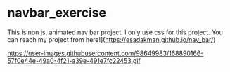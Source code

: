 # navbar_exercise

This is non js, animated nav bar project. I only use css for this project. You can reach my project from here!](https://esadakman.github.io/nav_bar/)

https://user-images.githubusercontent.com/98649983/168890166-57f0e44e-49a0-4f21-a39e-491e7fc22453.gif
